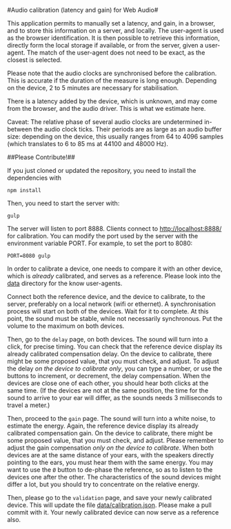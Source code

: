 #Audio calibration (latency and gain) for Web Audio#

This application permits to manually set a latency, and gain, in a
browser, and to store this information on a server, and locally. The
user-agent is used as the browser identification. It is then possible
to retrieve this information, directly form the local storage if
available, or from the server, given a user-agent. The match of the
user-agent does not need to be exact, as the closest is selected.

Please note that the audio clocks are synchronised before the
calibration. This is accurate if the duration of the measure is long
enough. Depending on the device, 2 to 5 minutes are necessary for
stabilisation.

There is a latency added by the device, which is unknown, and
may come from the browser, and the audio driver. This is what we
estimate here.

Caveat: The relative phase of several audio clocks are undetermined
in-between the audio clock ticks. Their periods are as large as an
audio buffer size: depending on the device, this usually ranges from
64 to 4096 samples (which translates to 6 to 85 ms at 44100 and 48000
Hz).

##Please Contribute!##

If you just cloned or updated the repository, you need to install the
dependencies with

    npm install

Then, you need to start the server with:

    gulp

The server will listen to port 8888. Clients connect to
<http://localhost:8888/> for calibration. You can modify the port used
by the server with the environment variable PORT. For example, to set
the port to 8080:

    PORT=8080 gulp

In order to calibrate a device, one needs to compare it with an other
device, which is *already* calibrated, and serves as a
reference. Please look into the [data](./blob/master/data)
directory for the know user-agents.

Connect both the reference device, and the device to calibrate, to the
server, preferably on a local network (wifi or ethernet). A
synchronisation process will start on both of the devices. Wait for it
to complete. At this point, the sound must be stable, while not
necessarily synchronous. Put the volume to the maximum on both
devices.

Then, go to the `delay` page, on both devices. The sound will turn
into a click, for precise timing. You can check that the reference
device display its already calibrated compensation delay. On the
device to calibrate, there might be some proposed value, that you must
check, and adjust. To adjust the delay *on the device to calibrate
only*, you can type a number, or use the buttons to increment, or
decrement, the delay compensation. When the devices are close one of
each other, you should hear both clicks at the same time. (If the
devices are not at the same position, the time for the sound to arrive
to your ear will differ, as the sounds needs 3 milliseconds to travel
a meter.)

Then, proceed to the `gain` page. The sound will turn into a white
noise, to estimate the energy. Again, the reference device display its
already calibrated compensation gain. On the device to calibrate,
there might be some proposed value, that you must check, and
adjust. Please remember to adjust the gain compensation *only on the
device to calibrate*. When both devices are at the same distance of
your ears, with the speakers directly pointing to the ears, you must
hear them with the same energy. You may want to use the `Ø` button to
de-phase the reference, so as to listen to the devices one after the
other.  The characteristics of the sound devices might differ a lot,
but you should try to concentrate on the relative energy.

Then, please go to the `validation` page, and save your newly
calibrated device. This will update the file
[data/calibration.json](data/calibration.json). Please make a pull
commit with it. Your newly calibrated device can now serve as a
reference also.

